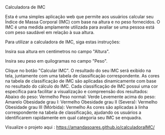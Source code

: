 Calculadora de IMC

Esta é uma simples aplicação web que permite aos usuários calcular seu Índice de Massa Corporal (IMC) com base na altura e no peso fornecidos. 
O IMC é uma medida amplamente utilizada para avaliar se uma pessoa está com peso saudável em relação à sua altura.

Para utilizar a calculadora de IMC, siga estas instruções:

  
  Insira sua altura em centímetros no campo "Altura".
    
  
  Insira seu peso em quilogramas no campo "Peso".
    
  
  Clique no botão "Calcular IMC".
O resultado do seu IMC será exibido na tela, juntamente com uma tabela de classificação correspondente.
As cores na tabela de classificação de IMC são aplicadas dinamicamente com base no resultado do cálculo do IMC. 
Cada classificação de IMC possui uma cor específica para facilitar a visualização e compreensão dos resultados:
  Abaixo do peso: Vermelho
  Peso normal: Verde
  Levemente acima do peso: Amarelo
  Obesidade grau I: Vermelho
  Obesidade grau II (Severa): Vermelho
  Obesidade grau III (Mórbida): Vermelho
As cores são aplicadas à linha correspondente na tabela de classificação, ajudando os usuários a identificarem rapidamente em qual categoria seu IMC se enquadra.

Visualize o projeto aqui : https://amandasoares.github.io/calculadoraIMC/
